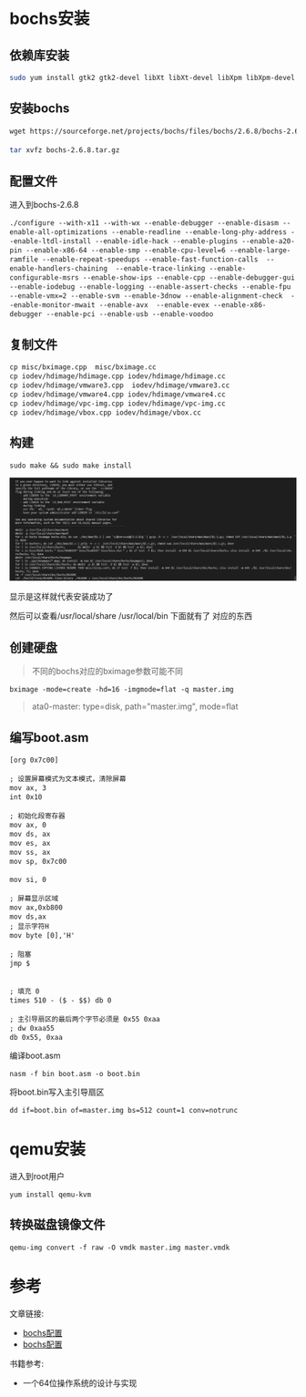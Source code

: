 

# bochs安装



## 依赖库安装

```sh
sudo yum install gtk2 gtk2-devel libXt libXt-devel libXpm libXpm-devel SDL SDL-devel libXrandr-devel.x86_64 xorg-x11-server-devel glibc-headers gcc-c++ SDL SDL-devel
```



## 安装bochs

```sh
wget https://sourceforge.net/projects/bochs/files/bochs/2.6.8/bochs-2.6.8.tar.gz

tar xvfz bochs-2.6.8.tar.gz
```



## 配置文件

进入到bochs-2.6.8

```
./configure --with-x11 --with-wx --enable-debugger --enable-disasm --enable-all-optimizations --enable-readline --enable-long-phy-address --enable-ltdl-install --enable-idle-hack --enable-plugins --enable-a20-pin --enable-x86-64 --enable-smp --enable-cpu-level=6 --enable-large-ramfile --enable-repeat-speedups --enable-fast-function-calls  --enable-handlers-chaining  --enable-trace-linking --enable-configurable-msrs --enable-show-ips --enable-cpp --enable-debugger-gui --enable-iodebug --enable-logging --enable-assert-checks --enable-fpu --enable-vmx=2 --enable-svm --enable-3dnow --enable-alignment-check  --enable-monitor-mwait --enable-avx  --enable-evex --enable-x86-debugger --enable-pci --enable-usb --enable-voodoo
```

## 复制文件

```
cp misc/bximage.cpp  misc/bximage.cc
cp iodev/hdimage/hdimage.cpp iodev/hdimage/hdimage.cc
cp iodev/hdimage/vmware3.cpp  iodev/hdimage/vmware3.cc
cp iodev/hdimage/vmware4.cpp iodev/hdimage/vmware4.cc
cp iodev/hdimage/vpc-img.cpp iodev/hdimage/vpc-img.cc
cp iodev/hdimage/vbox.cpp iodev/hdimage/vbox.cc
```

## 构建

```
sudo make && sudo make install
```

![image-20230930223054400](../../img/环境搭建assets/image-20230930223054400.png)

显示是这样就代表安装成功了

然后可以查看/usr/local/share  /usr/local/bin 下面就有了 对应的东西

## 创建硬盘

> 不同的bochs对应的bximage参数可能不同

```
bximage -mode=create -hd=16 -imgmode=flat -q master.img
```

> ata0-master: type=disk, path="master.img", mode=flat

## 编写boot.asm

```
[org 0x7c00]

; 设置屏幕模式为文本模式，清除屏幕
mov ax, 3
int 0x10

; 初始化段寄存器
mov ax, 0
mov ds, ax
mov es, ax
mov ss, ax
mov sp, 0x7c00

mov si, 0

; 屏幕显示区域
mov ax,0xb800
mov ds,ax
; 显示字符H
mov byte [0],'H'   

; 阻塞
jmp $


; 填充 0
times 510 - ($ - $$) db 0

; 主引导扇区的最后两个字节必须是 0x55 0xaa
; dw 0xaa55
db 0x55, 0xaa
```

编译boot.asm

```
nasm -f bin boot.asm -o boot.bin
```

将boot.bin写入主引导扇区

```
dd if=boot.bin of=master.img bs=512 count=1 conv=notrunc
```

# qemu安装

进入到root用户

```
yum install qemu-kvm
```

## 转换磁盘镜像文件

```
qemu-img convert -f raw -O vmdk master.img master.vmdk
```



# 参考

文章链接:

* [bochs配置](https://www.jianshu.com/p/00969a32dfae)
* [bochs配置](https://zhuanlan.zhihu.com/p/452578845)

书籍参考:

* 一个64位操作系统的设计与实现

